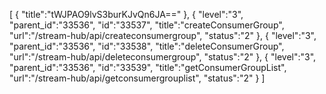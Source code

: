 [
	{
		"title":"tWJPAO9lvS3burKJvQn6JA=="
	},
	{
		"level":"3",
		"parent_id":"33536",
		"id":"33537",
		"title":"createConsumerGroup",
		"url":"/stream-hub/api/createconsumergroup",
		"status":"2"
	},
	{
		"level":"3",
		"parent_id":"33536",
		"id":"33538",
		"title":"deleteConsumerGroup",
		"url":"/stream-hub/api/deleteconsumergroup",
		"status":"2"
	},
	{
		"level":"3",
		"parent_id":"33536",
		"id":"33539",
		"title":"getConsumerGroupList",
		"url":"/stream-hub/api/getconsumergrouplist",
		"status":"2"
	}
]